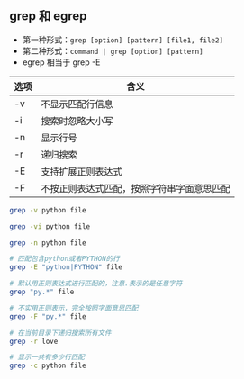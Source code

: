 ## grep 和 egrep

- 第一种形式：`grep [option] [pattern] [file1, file2]`
- 第二种形式：`command | grep [option] [pattern]`
- egrep 相当于 grep -E

| 选项 | 含义                                       |
| ---- | ------------------------------------------ |
| -v   | 不显示匹配行信息                           |
| -i   | 搜索时忽略大小写                           |
| -n   | 显示行号                                   |
| -r   | 递归搜索                                   |
| -E   | 支持扩展正则表达式                         |
| -F   | 不按正则表达式匹配，按照字符串字面意思匹配 |



```bash
grep -v python file

grep -vi python file

grep -n python file

# 匹配包含python或者PYTHON的行
grep -E "python|PYTHON" file

# 默认用正则表达式进行匹配的，注意.表示的是任意字符
grep "py.*" file

# 不实用正则表示，完全按照字面意思匹配
grep -F "py.*" file

# 在当前目录下递归搜索所有文件
grep -r love

# 显示一共有多少行匹配
grep -c python file
```

